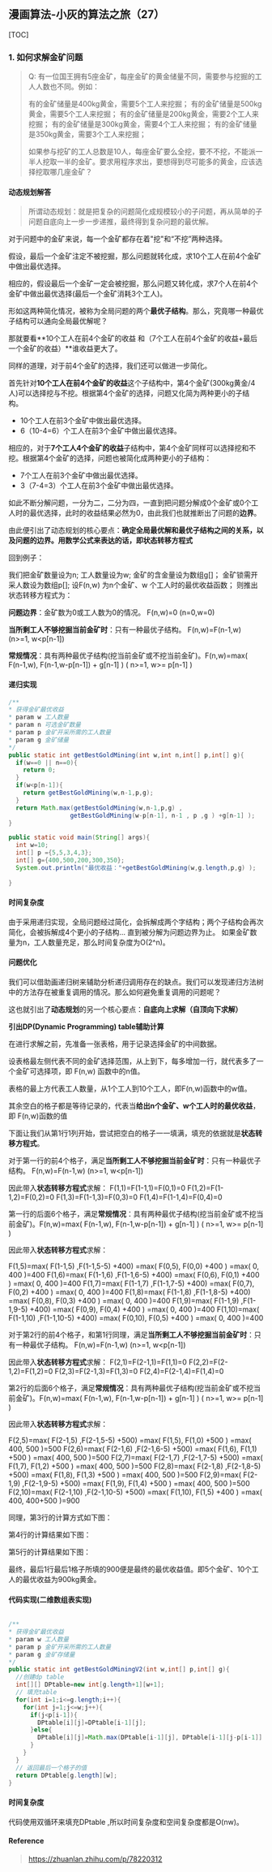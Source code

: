 ## 漫画算法-小灰的算法之旅（27）

[TOC]

### 1. 如何求解金矿问题

>Q: 有一位国王拥有5座金矿，每座金矿的黄金储量不同，需要参与挖掘的工人人数也不同。例如：
>
>有的金矿储量是400kg黄金，需要5个工人来挖掘；
>有的金矿储量是500kg黄金，需要5个工人来挖掘；
>有的金矿储量是200kg黄金，需要2个工人来挖掘；
>有的金矿储量是300kg黄金，需要4个工人来挖掘；
>有的金矿储量是350kg黄金，需要3个工人来挖掘；
>
>如果参与挖矿的工人总数是10人，每座金矿要么全挖，要不不挖，不能派一半人挖取一半的金矿。要求用程序求出，要想得到尽可能多的黄金，应该选择挖取哪几座金矿？

#### 动态规划解答

>所谓动态规划：就是把复杂的问题简化成规模较小的子问题，再从简单的子问题自底向上一步一步递推，最终得到复杂问题的最优解。

对于问题中的金矿来说，每一个金矿都存在着"挖"和“不挖”两种选择。

假设，最后一个金矿注定不被挖掘，那么问题就转化成，求10个工人在前4个金矿中做出最优选择。



相应的，假设最后一个金矿一定会被挖掘，那么问题又转化成，求7个人在前4个金矿中做出最优选择(最后一个金矿消耗3个工人)。



形如这两种简化情况，被称为全局问题的两个**最优子结构**。那么，究竟哪一种最优子结构可以通向全局最优解呢？

那就要看**10个工人在前4个金矿的收益 和（7个工人在前4个金矿的收益+最后一个金矿的收益）**谁收益更大了。



同样的道理，对于前4个金矿的选择，我们还可以做进一步简化。

首先针对**10个工人在前4个金矿的收益**这个子结构中，第4个金矿(300kg黄金/4人)可以选择挖与不挖。根据第4个金矿的选择，问题又化简为两种更小的子结构。

* 10个工人在前3个金矿中做出最优选择。
* 6（10-4=6）个工人在前3个金矿中做出最优选择。

相应的，对于**7个工人4个金矿的收益**子结构中，第4个金矿同样可以选择挖和不挖。根据第4个金矿的选择，问题也被简化成两种更小的子结构：

* 7个工人在前3个金矿中做出最优选择。
* 3（7-4=3）个工人在前3个金矿中做出最优选择。

如此不断分解问题，一分为二，二分为四，一直到把问题分解成0个金矿或0个工人时的最优选择，此时的收益结果必然为0，由此我们也就推断出了问题的**边界**。

由此便引出了动态规划的核心要点：**确定全局最优解和最优子结构之间的关系，以及问题的边界。用数学公式来表达的话，即状态转移方程式**

回到例子：

我们把金矿数量设为n;
工人数量设为w;
金矿的含金量设为数组g[]；
金矿锁需开采人数设为数组p[];
设F(n,w) 为n个金矿、w 个工人时的最优收益函数；
则推出状态转移方程式为：

**问题边界**：金矿数为0或工人数为0的情况。 F(n,w)=0 (n=0,w=0)

**当所剩工人不够挖掘当前金矿时**：只有一种最优子结构。 F(n,w)=F(n-1,w) (n>=1, w<p[n-1])

**常规情况**：具有两种最优子结构(挖当前金矿或不挖当前金矿)。F(n,w)=max( F(n-1,w), F(n-1,w-p[n-1]) + g[n-1] ) ( n>=1, w>= p[n-1] )

#### 递归实现

```java
/**
* 获得金矿最优收益
* param w 工人数量
* param n 可选金矿数量
* param p 金矿开采所需的工人数量
* param g 金矿储量
*/
public static int getBestGoldMining(int w,int n,int[] p,int[] g){
  if(w==0 || n==0){
    return 0;
  }
  if(w<p[n-1]){
    return getBestGoldMining(w,n-1,p,g);
  }
  return Math.max(getBestGoldMining(w,n-1,p,g) ,
                 getBestGoldMining(w-p[n-1], n-1 , p ,g ) +g[n-1] );
}

public static void main(String[] args){
  int w=10;
  int[] p ={5,5,3,4,3};
  int[] g={400,500,200,300,350};
  System.out.println("最优收益："+getBestGoldMining(w,g.length,p,g) );
  
}
```

#### 时间复杂度

由于采用递归实现，全局问题经过简化，会拆解成两个字结构；两个子结构会再次简化，会被拆解成4个更小的子结构... 直到被分解为问题边界为止。 如果金矿数量为n，工人数量充足，那么时间复杂度为O(2^n)。

#### 问题优化

我们可以借助画递归树来辅助分析递归调用存在的缺点。我们可以发现递归方法树中的方法存在被重复调用的情况。那么如何避免重复调用的问题呢？

这也就引出了**动态规划**的另一个核心要点：**自底向上求解（自顶向下求解）**

**引出DP(Dynamic Programming) table辅助计算**

在进行求解之前，先准备一张表格，用于记录选择金矿的中间数据。

设表格最左侧代表不同的金矿选择范围，从上到下，每多增加一行，就代表多了一个金矿可选择项，即 F(n,w) 函数中的n值。

表格的最上方代表工人数量，从1个工人到10个工人，即F(n,w)函数中的w值。

其余空白的格子都是等待记录的，代表当**给出n个金矿、w个工人时的最优收益**，即 F(n,w)函数的值





下面让我们从第1行1列开始，尝试把空白的格子一一填满，填充的依据就是**状态转移方程式**。

对于第一行的前4个格子，满足**当所剩工人不够挖掘当前金矿时**：只有一种最优子结构。 F(n,w)=F(n-1,w) (n>=1, w<p[n-1])

因此带入**状态转移方程式**求解：
F(1,1)=F(1-1,1)=F(0,1)=0
F(1,2)=F(1-1,2)=F(0,2)=0
F(1,3)=F(1-1,3)=F(0,3)=0
F(1,4)=F(1-1,4)=F(0,4)=0



第一行的后面6个格子，满足**常规情况**：具有两种最优子结构(挖当前金矿或不挖当前金矿)。F(n,w)=max( F(n-1,w), F(n-1,w-p[n-1]) + g[n-1] ) ( n>=1, w>= p[n-1] )

因此带入**状态转移方程式**求解：

F(1,5)=max( F(1-1,5) ,F(1-1,5-5) +400) =max( F(0,5), F(0,0) +400 ) =max( 0, 400 )=400
F(1,6)=max( F(1-1,6) ,F(1-1,6-5) +400) =max( F(0,6), F(0,1) +400 ) =max( 0, 400 )=400
F(1,7)=max( F(1-1,7) ,F(1-1,7-5) +400) =max( F(0,7), F(0,2) +400 ) =max( 0, 400 )=400
F(1,8)=max( F(1-1,8) ,F(1-1,8-5) +400) =max( F(0,8), F(0,3) +400 ) =max( 0, 400 )=400
F(1,9)=max( F(1-1,9) ,F(1-1,9-5) +400) =max( F(0,9), F(0,4) +400 ) =max( 0, 400 )=400
F(1,10)=max( F(1-1,10) ,F(1-1,10-5) +400) =max( F(0,10), F(0,5) +400 ) =max( 0, 400 )=400



对于第2行的前4个格子，和第1行同理，满足**当所剩工人不够挖掘当前金矿时**：只有一种最优子结构。 F(n,w)=F(n-1,w) (n>=1, w<p[n-1])

因此带入**状态转移方程式**求解：
F(2,1)=F(2-1,1)=F(1,1)=0
F(2,2)=F(2-1,2)=F(1,2)=0
F(2,3)=F(2-1,3)=F(1,3)=0
F(2,4)=F(2-1,4)=F(1,4)=0



第2行的后面6个格子，满足**常规情况**：具有两种最优子结构(挖当前金矿或不挖当前金矿)。F(n,w)=max( F(n-1,w), F(n-1,w-p[n-1]) + g[n-1] ) ( n>=1, w>= p[n-1] )

因此带入**状态转移方程式**求解：

F(2,5)=max( F(2-1,5) ,F(2-1,5-5) +500) =max( F(1,5), F(1,0) +500 ) =max( 400, 500 )=500
F(2,6)=max( F(2-1,6) ,F(2-1,6-5) +500) =max( F(1,6), F(1,1) +500 ) =max( 400, 500 )=500
F(2,7)=max( F(2-1,7) ,F(2-1,7-5) +500) =max( F(1,7), F(1,2) +500 ) =max( 400, 500 )=500
F(2,8)=max( F(2-1,8) ,F(2-1,8-5) +500) =max( F(1,8), F(1,3) +500 ) =max( 400, 500 )=500
F(2,9)=max( F(2-1,9) ,F(2-1,9-5) +500) =max( F(1,9), F(1,4) +500 ) =max( 400, 500 )=500
F(2,10)=max( F(2-1,10) ,F(2-1,10-5) +500) =max( F(1,10), F(1,5) +400 ) =max( 400, 400+500 )=900



同理，第3行的计算方式如下图：



第4行的计算结果如下图：



第5行的计算结果如下图：



最终，最后1行最后1格子所填的900便是最终的最优收益值。即5个金矿、10个工人的最优收益为900kg黄金。



#### 代码实现(二维数组表实现)

```java

/**
* 获得金矿最优收益
* param w 工人数量
* param p 金矿开采所需的工人数量
* param g 金矿存储量
*/
public static int getBestGoldMiningV2(int w,int[] p,int[] g){
  //创建dp table
  int[][] DPtable=new int[g.length+1][w+1];
  // 填充table
  for(int i=1;i<=g.length;i++){
    for(int j=1;j<=w;j++){
      if(j<p[i-1]){
        DPtable[i][j]=DPtable[i-1][j];
      }else{
        DPtable[i][j]=Math.max(DPtable[i-1][j], DPtable[i-1][j-p[i-1]] +g[i-1]);
      }
    }
  }
  // 返回最后一个格子的值
  return DPtable[g.length][w];
}
```

#### 时间复杂度

代码使用双循环来填充DPtable ,所以时间复杂度和空间复杂度都是O(nw)。






#### Reference

>https://zhuanlan.zhihu.com/p/78220312




